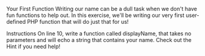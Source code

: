 Your First Function
Writing our name can be a dull task when we don't have fun functions to help out. In this exercise, we'll be writing our very first user-defined PHP function that will do just that for us!

Instructions
On line 10, write a function called displayName, that takes no parameters and will echo a string that contains your name. Check out the Hint if you need help!
